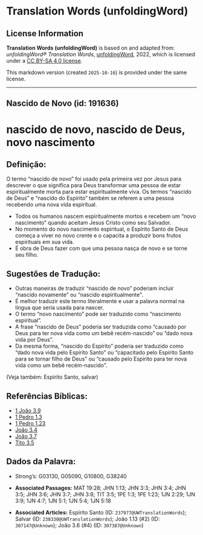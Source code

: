 # Translation Words (unfoldingWord)

## License Information

**Translation Words (unfoldingWord)** is based on and adapted from: _unfoldingWord® Translation Words_, [unfoldingWord](https://unfoldingword.org/utw), 2022, which is licensed under a [CC BY-SA 4.0 license](https://creativecommons.org/licenses/by-sa/4.0/legalcode.en).

This markdown version (created `2025-10-16`) is provided under the same license.



--------------------------------

## Nascido de Novo (id: 191636)

nascido de novo, nascido de Deus, novo nascimento
=================================================

Definição:
----------

O termo “nascido de novo” foi usado pela primeira vez por Jesus para descrever o que significa para Deus transformar uma pessoa de estar espiritualmente morta para estar espiritualmente viva. Os termos “nascido de Deus” e “nascido do Espírito” também se referem a uma pessoa recebendo uma nova vida espiritual.

* Todos os humanos nascem espiritualmente mortos e recebem um “novo nascimento” quando aceitam Jesus Cristo como seu Salvador.
* No momento do novo nascimento espiritual, o Espírito Santo de Deus começa a viver no novo crente e o capacita a produzir bons frutos espirituais em sua vida.
* É obra de Deus fazer com que uma pessoa nasça de novo e se torne seu filho.

Sugestões de Tradução:
----------------------

* Outras maneiras de traduzir “nascido de novo” poderiam incluir “nascido novamente” ou “nascido espiritualmente".
* É melhor traduzir este termo literalmente e usar a palavra normal na língua que seria usada para nascer.
* O termo “novo nascimento” pode ser traduzido como “nascimento espiritual”.
* A frase “nascido de Deus” poderia ser traduzida como “causado por Deus para ter nova vida como um bebê recém\-nascido” ou “dado nova vida por Deus”.
* Da mesma forma, “nascido do Espírito” poderia ser traduzido como “dado nova vida pelo Espírito Santo” ou “capacitado pelo Espírito Santo para se tornar filho de Deus” ou “causado pelo Espírito para ter nova vida como um bebê recém\-nascido”.

(Veja também: Espírito Santo, salvar)

Referências Bíblicas:
---------------------

* [1 João 3\.9](https://ref.ly/1John3:9)
* [1 Pedro 1\.3](https://ref.ly/1Pet1:3)
* [1 Pedro 1\.23](https://ref.ly/1Pet1:23)
* [João 3\.4](https://ref.ly/John3:4)
* [João 3\.7](https://ref.ly/John3:7)
* [Tito 3\.5](https://ref.ly/Titus3:5)

Dados da Palavra:
-----------------

* Strong’s: G03130, G05090, G10800, G38240

* **Associated Passages:** MAT 19:28; JHN 1:13; JHN 3:3; JHN 3:4; JHN 3:5; JHN 3:6; JHN 3:7; JHN 3:8; TIT 3:5; 1PE 1:3; 1PE 1:23; 1JN 2:29; 1JN 3:9; 1JN 4:7; 1JN 5:1; 1JN 5:4; 1JN 5:18
* **Associated Articles:** Espírito Santo (ID: `237977@UWTranslationWords`); Salvar (ID: `238330@UWTranslationWords`); João 1.13 (#2) (ID: `307147@Unknown`); João 3.6 (#4) (ID: `307387@Unknown`)

